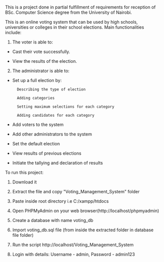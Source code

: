 This is a project done in partial fulfillment of requirements for reception of BSc. Computer Science degree from the University of Nairobi.

This is an online voting system that can be used by high schools, universities or colleges in their school elections.
Main functionalities include:

1. The voter is able to: 

- Cast their vote successfully.

- View the results of the election.

2. The administrator is able to: 

- Set up a full election by:

        Describing the type of election

        Adding categories

        Setting maximum selections for each category

        Adding candidates for each category

- Add voters to the system

- Add other administrators to the system

- Set the default election

- View results of previous elections

- Initiate the tallying and declaration of results

To run this project:
1. Download it

2. Extract the file and copy "Voting_Management_System" folder

3. Paste inside root directory i.e C:/xampp/htdocs 

4. Open PHPMyAdmin on your web browser(http://localhost/phpmyadmin)

5. Create a database with name voting_db

6. Import voting_db.sql file (from inside the extracted folder in database file folder)

7. Run the script http://localhost/Voting_Management_System

8. Login with details: Username - admin, Password - admin123